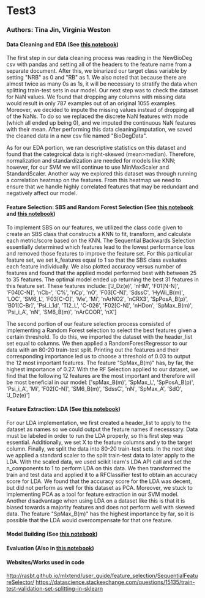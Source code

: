 # Test3

### Authors: Tina Jin, Virginia Weston

#### Data Cleaning and EDA (See [this notebook](Cleaning_EDA.ipynb))
The first step in our data cleaning process was reading in the NewBioDeg csv with pandas and setting all of the headers to the feature name from a separate document. After this, we binarized our target class variable by setting "NRB" as 0 and "RB" as 1. We also noted that because there are almost twice as many 0s as 1s, it will be necessary to stratify the data when splitting train-test sets in our model. Our next step was to check the dataset for NaN values. We found that dropping any columns with missing data would result in only 787 examples out of an original 1055 examples. Moreover, we decided to impute the missing values instead of dropping all of the NaNs. To do so we replaced the discrete NaN features with mode (which all ended up being 0), and we imputed the continuous NaN features with their mean. After performing this data cleaning/imputation, we saved the cleaned data in a new csv file named "BioDegData". 

As for our EDA portion, we ran descriptive statistics on this dataset and found that the categroical data is right-skewed (mean>median). Therefore, normalization and standardization are needed for models like KNN; however, for our SVM we will continue to use MinMaxScaler and StandardScaler. Another way we explored this dataset was through running a correlation heatmap on the features. From this heatmap we need to ensure that we handle highly correlated features that may be redundant and negatively affect our model.


#### Feature Selection: SBS and Random Forest Selection (See [this notebook](SBS.ipynb) and [this notebook](RF_Selection.ipynb))

To implement SBS on our features, we utilized the class code given to create an SBS class that constructs a KNN to fit, transform, and calculate each metric/score based on the KNN. The Sequential Backwards Selection essentially determined which features lead to the lowest performance loss and removed those features to improve the feature set. For this particuliar feature set, we set k_features equal to 1 so that the SBS class evaluates each feature individually. We also plotted accuracy versus number of features and found that the applied model performed best with between 25 to 35 features. The optimal model ended up returning the best 31 features in this feature set. These features include: ['J_Dz(e)', 'nHM', 'F01[N-N]', 'F04[C-N]', 'nCb-', 'C%', 'nCp', 'nO', 'F03[C-N]', 'SdssC', 'HyWi_B(m)', 'LOC', 'SM6_L', 'F03[C-O]', 'Me', 'Mi', 'nArNO2', 'nCRX3', 'SpPosA_B(p)', 'B01[C-Br]', 'Psi_i_1d', 'TI2_L', 'C-026', 'F02[C-N]', 'nHDon', 'SpMax_B(m)', 'Psi_i_A', 'nN', 'SM6_B(m)', 'nArCOOR', 'nX']


The second portion of our feature selection process consisted of implementing a Random Forest selection to select the best features given a certain threshold. To do this, we imported the dataset with the header_list set equal to columns. We then applied a RandomForestRegressor to our data with an 80-20 train-test split. Printing out the features and their corresponding importance led us to choose a threshold of 0.03 to output the 12 most important features. The feature "SpMax_B(m)" has, by far, the highest importance of 0.27. With the RF Selection applied to our dataset, we find that the following 12 features are the most important and therefore will be most beneficial in our model: ['spMax_B(m)', 'SpMax_L', 'SpPosA_B(p)', 'Psi_i_A', 'Mi', 'F02[C-N]', 'SM6_B(m)', 'SdssC', 'nN', 'SpMax_A', 'SdO', 'J_Dz(e)']



#### Feature Extraction: LDA (See [this notebook](LDA.ipynb))
For our LDA implementation, we first created a header_list to apply to the dataset as names so we could output the feature names if necesssary. Data must be labeled in order to run the LDA properly, so this first step was essential. Additionally, we set X to the feature columns and y to the target column. Finally, we split the data into 80-20 train-test sets. In the next step we applied a standard scaler to the split train-test data to later apply to the LDA. With the scaled data, we used scikit learn's LDA API call and set the n_components to 1 to perform LDA on this data. We then transformed the train and test data and applied it to a RFClassifier test to obtain an accuracy score for LDA. We found that the accuracy score for the LDA was decent, but did not perform as well for this dataset as PCA. Moreover, we stuck to implementing PCA as a tool for feature extraction in our SVM model. Another disadvantage when using LDA on a dataset like this is that it is biased towards a majority features and does not perform well with skewed data. The feature "SpMax_B(m)" has the highest importance by far, so it is possible that the LDA would overcompensate for that one feature. 


#### Model Building (See [this notebook](SVM_Evaluation.ipynb))



#### Evaluation (Also in [this notebook](SVM_Evaluation.ipynb))

#### Websites/Works used in code
http://rasbt.github.io/mlxtend/user_guide/feature_selection/SequentialFeatureSelector/
https://datascience.stackexchange.com/questions/15135/train-test-validation-set-splitting-in-sklearn
